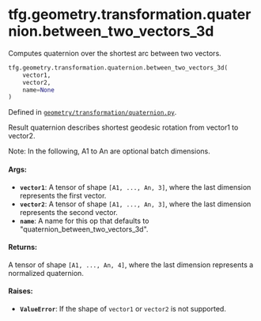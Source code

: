 <div itemscope itemtype="http://developers.google.com/ReferenceObject">
<meta itemprop="name" content="tfg.geometry.transformation.quaternion.between_two_vectors_3d" />
<meta itemprop="path" content="Stable" />
</div>

# tfg.geometry.transformation.quaternion.between_two_vectors_3d

Computes quaternion over the shortest arc between two vectors.

``` python
tfg.geometry.transformation.quaternion.between_two_vectors_3d(
    vector1,
    vector2,
    name=None
)
```



Defined in [`geometry/transformation/quaternion.py`](https://github.com/tensorflow/agents/tree/master/tensorflow_graphics/geometry/transformation/quaternion.py).

<!-- Placeholder for "Used in" -->

Result quaternion describes shortest geodesic rotation from
vector1 to vector2.

Note:
  In the following, A1 to An are optional batch dimensions.

#### Args:

* <b>`vector1`</b>: A tensor of shape `[A1, ..., An, 3]`, where the last dimension
    represents the first vector.
* <b>`vector2`</b>: A tensor of shape `[A1, ..., An, 3]`, where the last dimension
    represents the second vector.
* <b>`name`</b>: A name for this op that defaults to
    "quaternion_between_two_vectors_3d".


#### Returns:

A tensor of shape `[A1, ..., An, 4]`, where the last dimension represents
a normalized quaternion.


#### Raises:

* <b>`ValueError`</b>: If the shape of `vector1` or `vector2` is not supported.